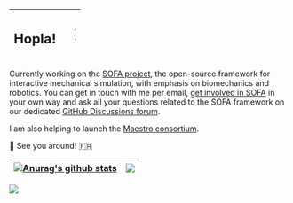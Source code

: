|  <h2>Hopla!</h2>  |  <a href=""><img src="https://www.sofa-framework.org/wp-content/uploads/2023/08/SOFA_LOGO_ORANGE_2-just-S.png" style="width:10%" target="_blank"></a> |
|---|--:|

Currently working on the [SOFA project](https://www.sofa-framework.org/), the open-source framework for interactive mechanical simulation, with emphasis on biomechanics and robotics. You can get in touch with me per email, [get involved in SOFA](https://www.sofa-framework.org/community/get-involved/) in your own way and ask all your questions related to the SOFA framework on our dedicated [GitHub Discussions forum](https://github.com/sofa-framework/sofa/discussions).

I am also helping to launch the [Maestro consortium](https://maestro-consortium.org/).

🥖 See you around! 🇫🇷


| <a href="https://github.com/hugtalbot/github-readme-stats"><img align="center" src="https://github-readme-stats.vercel.app/api?username=hugtalbot&show_icons=true&include_all_commits=true&theme=shadow_green&hide_border=true" alt="Anurag's github stats" /></a> | <a href="https://github.com/hugtalbot/github-readme-stats"><img align="center" src="https://github-readme-stats.vercel.app/api/top-langs/?username=hugtalbot&layout=compact&theme=shadow_green&hide_border=true" /></a> |
| ------------- | ------------- |

![](https://www.sofa-framework.org/wp-content/uploads/2024/01/SOFA-features.png)
